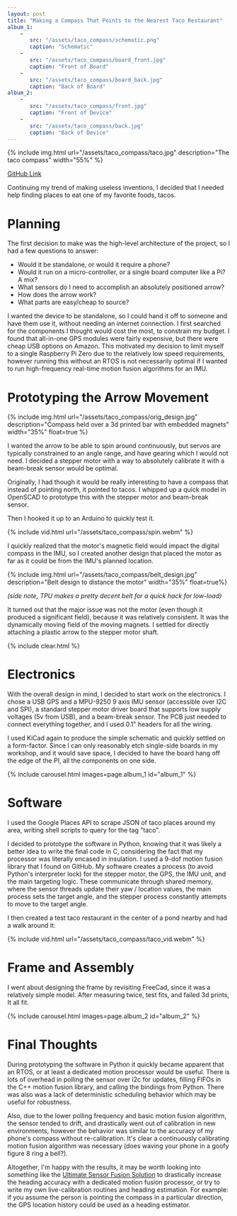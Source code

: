 ```yaml
---
layout: post
title: "Making a Compass That Points to the Nearest Taco Restaurant"
album_1:
    -
       src: "/assets/taco_compass/schematic.png" 
       caption: "Schematic" 
    -
       src: "/assets/taco_compass/board_front.jpg" 
       caption: "Front of Board" 
    -
       src: "/assets/taco_compass/board_back.jpg" 
       caption: "Back of Board" 
album_2:
    -
       src: "/assets/taco_compass/front.jpg" 
       caption: "Front of Device" 
    -
       src: "/assets/taco_compass/back.jpg" 
       caption: "Back of Device" 
---
```


{% include img.html 
           url="/assets/taco_compass/taco.jpg" 
           description="The taco compass" 
           width="55%" %}

[GitHub Link](https://github.com/alextechcc/taco_compass)

Continuing my trend of making useless inventions, I decided that I needed help finding places to eat one of my favorite foods, tacos.

# Planning
The first decision to make was the high-level architecture of the project, so I had a few questions to answer:
- Would it be standalone, or would it require a phone?
- Would it run on a micro-controller, or a single board computer like a Pi? A mix?
- What sensors do I need to accomplish an absolutely positioned arrow?
- How does the arrow work?
- What parts are easy/cheap to source?

I wanted the device to be standalone, so I could hand it off to someone and have them use it, without needing an internet connection. I first searched for the components I thought would cost the most, to constrain my budget. I found that all-in-one GPS modules were fairly expensive, but there were cheap USB options on Amazon. This motivated my decision to limit myself to a single Raspberry Pi Zero due to the relatively low speed requirements, however running this without an RTOS is not necessarily optimal if I wanted to run high-frequency real-time motion fusion algorithms for an IMU.

# Prototyping the Arrow Movement

{% include img.html 
           url="/assets/taco_compass/orig_design.jpg" 
           description="Compass held over a 3d printed bar with embedded magnets" 
           width="35%" float=true %}

I wanted the arrow to be able to spin around continuously, but servos are typically constrained to an angle range, and have gearing which I would not need. I decided a stepper motor with a way to absolutely calibrate it with a beam-break sensor would be optimal.

Originally, I had though it would be really interesting to have a compass that instead of pointing north, it pointed to tacos. I whipped up a quick model in OpenSCAD to prototype this with the stepper motor and beam-break sensor.

Then I hooked it up to an Arduino to quickly test it.

{% include vid.html url="/assets/taco_compass/spin.webm" %}

I quickly realized that the motor's magnetic field would impact the digital compass in the IMU, so I created another design that placed the motor as far as it could be from the IMU's planned location.


{% include img.html 
           url="/assets/taco_compass/belt_design.jpg" 
           description="Belt design to distance the motor" 
           width="35%" float=true%}

*(side note, TPU makes a pretty decent belt for a quick hack for low-load)*

It turned out that the major issue was not the motor (even though it produced a significant field), because it was relatively consistent. It was the dynamically moving field of the moving magnets. I settled for directly attaching a plastic arrow to the stepper motor shaft.

{% include clear.html %}

# Electronics

With the overall design in mind, I decided to start work on the electronics. I chose a USB GPS and a MPU-9250 9 axis IMU sensor (accessible over I2C and SPI), a standard stepper motor driver board that supports low supply voltages (5v from USB), and a beam-break sensor. The PCB just needed to connect everything together, and I used 0.1" headers for all the wiring.

I used KiCad again to produce the simple schematic and quickly settled on a form-factor. Since I can only reasonably etch single-side boards in my workshop, and it would save space, I decided to have the board hang off the edge of the PI, all the components on one side.

{% include carousel.html images=page.album_1 id="album_1" %}

# Software

I used the Google Places API to scrape JSON of taco places around my area, writing shell scripts to query for the tag "taco".

I decided to prototype the software in Python, knowing that it was likely a better idea to write the final code in C, considering the fact that my processor was literally encased in insulation. I used a 9-dof motion fusion library that I found on GitHub. My software creates a process (to avoid Python's interpreter lock) for the stepper motor, the GPS, the IMU unit, and the main targeting logic. These communicate through shared memory, where the sensor threads update their yaw / location values, the main process sets the target angle, and the stepper process constantly attempts to move to the target angle.

I then created a test taco restaurant in the center of a pond nearby and had a walk around it:

{% include vid.html url="/assets/taco_compass/taco_vid.webm" %}


# Frame and Assembly

I went about designing the frame by revisiting FreeCad, since it was a relatively simple model. After measuring twice, test fits, and failed 3d prints, It all fit.

{% include carousel.html images=page.album_2 id="album_2" %}

# Final Thoughts

During prototyping the software in Python it quickly became apparent that an RTOS, or at least a dedicated motion processor would be useful. There is lots of overhead in polling the sensor over i2c for updates, filling FIFOs in the C++ motion fusion library, and calling the bindings from Python. There was also was a lack of deterministic scheduling behavior which may be useful for robustness.

Also, due to the lower polling frequency and basic motion fusion algorithm, the sensor tended to drift, and drastically went out of calibration in new environments, however the behavior was similar to the accuracy of my phone's compass without re-calibration. It's clear a continuously calibrating motion fusion algorithm was necessary (does waving your phone in a goofy figure 8 ring a bell?).

Altogether, I'm happy with the results, it may be worth looking into something like the [Ultimate Sensor Fusion Solution](https://www.tindie.com/products/onehorse/ultimate-sensor-fusion-solution-lsm6dsm-lis2md/) to drastically increase the heading accuracy with a dedicated motion fusion processor, or try to write my own live-calibration routines and heading estimation. For example: if you assume the person is pointing the compass in a particular direction, the GPS location history could be used as a heading estimator.
